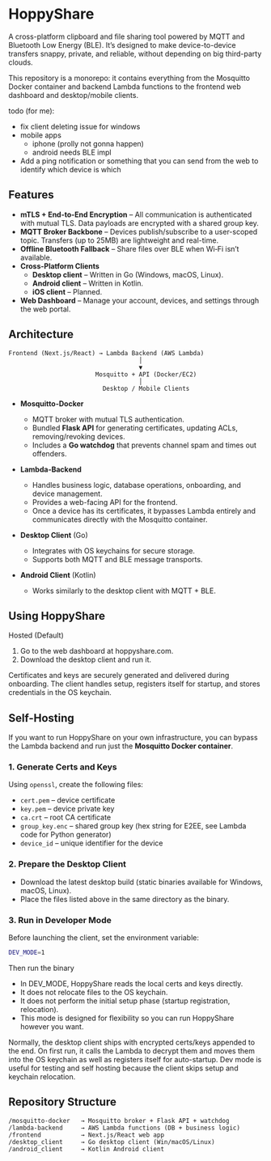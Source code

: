 # HoppyShare

A cross-platform clipboard and file sharing tool powered by MQTT and Bluetooth Low Energy (BLE). It’s designed to make device-to-device transfers snappy, private, and reliable, without depending on big third-party clouds.

This repository is a monorepo: it contains everything from the Mosquitto Docker container and backend Lambda functions to the frontend web dashboard and desktop/mobile clients.

todo (for me):
- fix client deleting issue for windows
- mobile apps
  - iphone (prolly not gonna happen)
  - android needs BLE impl
- Add a ping notification or something that you can send from the web to identify which device is which



## Features
- **mTLS + End-to-End Encryption** – All communication is authenticated with mutual TLS. Data payloads are encrypted with a shared group key.
- **MQTT Broker Backbone** – Devices publish/subscribe to a user-scoped topic. Transfers (up to 25MB) are lightweight and real-time.
- **Offline Bluetooth Fallback** – Share files over BLE when Wi‑Fi isn’t available.
- **Cross-Platform Clients**
  - **Desktop client** – Written in Go (Windows, macOS, Linux).
  - **Android client** – Written in Kotlin.
  - **iOS client** – Planned.
- **Web Dashboard** – Manage your account, devices, and settings through the web portal.



## Architecture

```
Frontend (Next.js/React) → Lambda Backend (AWS Lambda)
                                    │
                                    ▼
                        Mosquitto + API (Docker/EC2)
                                    │
                          Desktop / Mobile Clients
```

- **Mosquitto-Docker**
  - MQTT broker with mutual TLS authentication.
  - Bundled **Flask API** for generating certificates, updating ACLs, removing/revoking devices.
  - Includes a **Go watchdog** that prevents channel spam and times out offenders.

- **Lambda-Backend**
  - Handles business logic, database operations, onboarding, and device management.
  - Provides a web-facing API for the frontend.
  - Once a device has its certificates, it bypasses Lambda entirely and communicates directly with the Mosquitto container.

- **Desktop Client** (Go)
  - Integrates with OS keychains for secure storage.
  - Supports both MQTT and BLE message transports.

- **Android Client** (Kotlin)
  - Works similarly to the desktop client with MQTT + BLE.



## Using HoppyShare

Hosted (Default)
1. Go to the web dashboard at hoppyshare.com.
2. Download the desktop client and run it.

Certificates and keys are securely generated and delivered during onboarding. The client handles setup, registers itself for startup, and stores credentials in the OS keychain.



## Self-Hosting

If you want to run HoppyShare on your own infrastructure, you can bypass the Lambda backend and run just the **Mosquitto Docker container**.

### 1. Generate Certs and Keys

Using `openssl`, create the following files:

- `cert.pem` – device certificate
- `key.pem` – device private key
- `ca.crt` – root CA certificate
- `group_key.enc` – shared group key (hex string for E2EE, see Lambda code for Python generator)
- `device_id` – unique identifier for the device

### 2. Prepare the Desktop Client

- Download the latest desktop build (static binaries available for Windows, macOS, Linux).
- Place the files listed above in the same directory as the binary.

### 3. Run in Developer Mode

Before launching the client, set the environment variable:

```bash
DEV_MODE=1
```

Then run the binary
- In DEV_MODE, HoppyShare reads the local certs and keys directly.
- It does not relocate files to the OS keychain.
- It does not perform the initial setup phase (startup registration, relocation).
- This mode is designed for flexibility so you can run HoppyShare however you want.

Normally, the desktop client ships with encrypted certs/keys appended to the end. On first run, it calls the Lambda to decrypt them and moves them into the OS keychain as well as registers itself for auto-startup. Dev mode is useful for testing and self hosting because the client skips setup and keychain relocation.   



## Repository Structure

```
/mosquitto-docker   → Mosquitto broker + Flask API + watchdog
/lambda-backend     → AWS Lambda functions (DB + business logic)
/frontend           → Next.js/React web app
/desktop_client     → Go desktop client (Win/macOS/Linux)
/android_client     → Kotlin Android client
```

